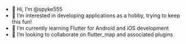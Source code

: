 - 👋 Hi, I’m @spyke555
- 👀 I’m interested in developing applications as a hobby, trying to keep this fun!
- 🌱 I’m currently learning Flutter for Android and iOS development
- 💞️ I’m looking to collaborate on flutter_map and associated plugins

<!---
spyke555/spyke555 is a ✨ special ✨ repository because its `README.md` (this file) appears on your GitHub profile.
You can click the Preview link to take a look at your changes.
--->
